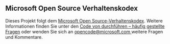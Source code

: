 ## <a name="microsoft-open-source-code-of-conduct"></a>Microsoft Open Source Verhaltenskodex
Dieses Projekt folgt dem [Microsoft Open Source-Verhaltenskodex](https://opensource.microsoft.com/codeofconduct/).
Weitere Informationen finden Sie unter den [Code von durchführen – häufig gestellte Fragen](https://opensource.microsoft.com/codeofconduct/faq/) oder wenden Sie sich an [ opencode@microsoft.com ](mailto:opencode@microsoft.com) weitere Fragen und Kommentare.